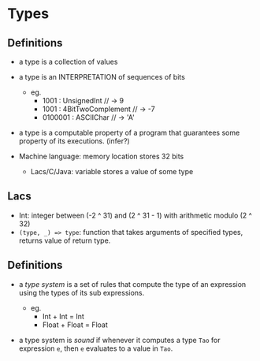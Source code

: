 # Types

## Definitions

* a type is a collection of values

* a type is an INTERPRETATION of sequences of bits
  * eg.
    * 1001 : UnsignedInt // -> 9
    * 1001 : 4BitTwoComplement // -> -7
    * 0100001 : ASCIIChar // -> 'A'

* a type is a computable property of a program that guarantees some property of
  its executions. (infer?)


* Machine language: memory location stores 32 bits
  * Lacs/C/Java: variable stores a value of some type

## Lacs

* Int: integer between (-2 ^ 31) and (2 ^ 31 - 1) with arithmetic modulo (2 ^
  32)
* `(type, _) => type`: function that takes arguments of specified types, returns
  value of return type.

## Definitions

* a *type system* is a set of rules that compute the type of an expression using
  the types of its sub expressions.
  * eg.
    * Int + Int = Int
    * Float + Float = Float

* a type system is *sound* if whenever it computes a type `Tao` for expression
  `e`, then `e` evaluates to a value in `Tao`.
